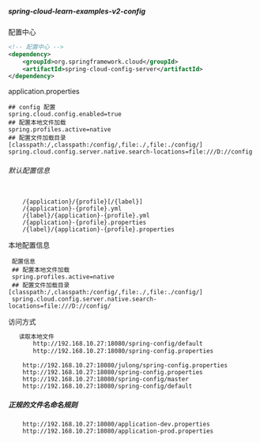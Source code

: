 ##### spring-cloud-learn-examples-v2-config

配置中心

```xml
<!-- 配置中心 -->
<dependency>
    <groupId>org.springframework.cloud</groupId>
    <artifactId>spring-cloud-config-server</artifactId>
</dependency>
```

application.properties

```prop
## config 配置
spring.cloud.config.enabled=true
## 配置本地文件加载
spring.profiles.active=native
## 配置文件加载目录 [classpath:/,classpath:/config/,file:./,file:./config/]
spring.cloud.config.server.native.search-locations=file:///D://config

```






###### 默认配置信息
```text
   
    /{application}/{profile}[/{label}]
    /{application}-{profile}.yml
    /{label}/{application}-{profile}.yml
    /{application}-{profile}.properties
    /{label}/{application}-{profile}.properties
```

本地配置信息

   ```properties
    配置信息
    ## 配置本地文件加载
    spring.profiles.active=native
    ## 配置文件加载目录 [classpath:/,classpath:/config/,file:./,file:./config/]
    spring.cloud.config.server.native.search-locations=file:///D://config/
   ```
 访问方式

 ```txt
    读取本地文件 
    	http://192.168.10.27:18080/spring-config/default
    	http://192.168.10.27:18080/spring-config.properties
 ```

 

```text
    http://192.168.10.27:18080/julong/spring-config.properties
    http://192.168.10.27:18080/spring-config.properties
    http://192.168.10.27:18080/spring-config/master
    http://192.168.10.27:18080/spring-config/default
```

##### 正规的文件名命名规则

    	http://192.168.10.27:18080/application-dev.properties
    	http://192.168.10.27:18080/application-prod.properties

